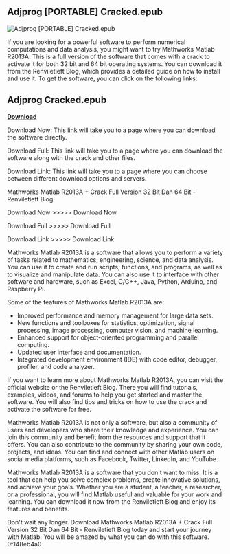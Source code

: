 ## Adjprog [PORTABLE] Cracked.epub

 
![Adjprog \[PORTABLE\] Cracked.epub](https://u.jimcdn.com/cms/o/scdd4a0c1614f2cc1/emotion/crop/header.jpg?t=1262283544)

 
If you are looking for a powerful software to perform numerical computations and data analysis, you might want to try Mathworks Matlab R2013A. This is a full version of the software that comes with a crack to activate it for both 32 bit and 64 bit operating systems. You can download it from the Renviletieft Blog, which provides a detailed guide on how to install and use it. To get the software, you can click on the following links:
 
## Adjprog Cracked.epub


[**Download**](https://searchdisvipas.blogspot.com/?download=2tMjM6)

  
Download Now: This link will take you to a page where you can download the software directly.
 
Download Full: This link will take you to a page where you can download the software along with the crack and other files.
 
Download Link: This link will take you to a page where you can choose between different download options and servers.
  
Mathworks Matlab R2013A + Crack Full Version 32 Bit Dan 64 Bit - Renviletieft Blog
 
Download Now >>>>> Download Now
 
Download Full >>>>> Download Full
 
Download Link >>>>> Download Link
  
Mathworks Matlab R2013A is a software that allows you to perform a variety of tasks related to mathematics, engineering, science, and data analysis. You can use it to create and run scripts, functions, and programs, as well as to visualize and manipulate data. You can also use it to interface with other software and hardware, such as Excel, C/C++, Java, Python, Arduino, and Raspberry Pi.
  
Some of the features of Mathworks Matlab R2013A are:
 
- Improved performance and memory management for large data sets.
- New functions and toolboxes for statistics, optimization, signal processing, image processing, computer vision, and machine learning.
- Enhanced support for object-oriented programming and parallel computing.
- Updated user interface and documentation.
- Integrated development environment (IDE) with code editor, debugger, profiler, and code analyzer.

If you want to learn more about Mathworks Matlab R2013A, you can visit the official website or the Renviletieft Blog. There you will find tutorials, examples, videos, and forums to help you get started and master the software. You will also find tips and tricks on how to use the crack and activate the software for free.
  
Mathworks Matlab R2013A is not only a software, but also a community of users and developers who share their knowledge and experience. You can join this community and benefit from the resources and support that it offers. You can also contribute to the community by sharing your own code, projects, and ideas. You can find and connect with other Matlab users on social media platforms, such as Facebook, Twitter, LinkedIn, and YouTube.
  
Mathworks Matlab R2013A is a software that you don't want to miss. It is a tool that can help you solve complex problems, create innovative solutions, and achieve your goals. Whether you are a student, a teacher, a researcher, or a professional, you will find Matlab useful and valuable for your work and learning. You can download it now from the Renviletieft Blog and enjoy its features and benefits.
  
Don't wait any longer. Download Mathworks Matlab R2013A + Crack Full Version 32 Bit Dan 64 Bit - Renviletieft Blog today and start your journey with Matlab. You will be amazed by what you can do with this software.
 0f148eb4a0
